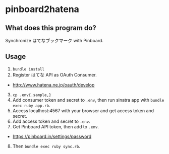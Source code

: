 # pinboard2hatena

## What does this program do?

Synchronize はてなブックマーク with Pinboard.

## Usage

1. `bundle install`
2. Register はてな API as OAuth Consumer.
  - http://www.hatena.ne.jp/oauth/develop
3. `cp .env{.sample,}`
4. Add consumer token and secret to `.env`, then run sinatra app with `bundle exec ruby app.rb`.
5. Access localhost:4567 with your browser and get access token and secret.
6. Add access token and secret to `.env`.
7. Get Pinboard API token, then add to `.env`.
  - https://pinboard.in/settings/password
8. Then `bundle exec ruby sync.rb`.
